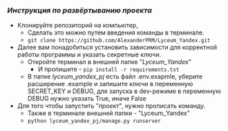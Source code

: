
###  *Инструкция по развёртыванию проекта*

- Клонируйте репозиторий на компьютер,
  - Сделать это можно путем введения команды в терминале.
  - ```git clone https://github.com/AlexanderPRM/Lyceum_Yandex.git``` 
- Далее вам понадобиться установить зависимости для корректной работы программы и указать секретные ключи.
  - Откройте терминал в внешней папке "_Lyceum_Yandex_"<br>
    -  И пропишите - ```pip install -r requirements.txt```<br>
  - В папке _lyceum_yandex_pj_ есть файл .env.exapmle, уберите расширение .example и запишите ключи в переменную SECRET_KEY и DEBUG,
    для запуска в dev-режиме в переменную DEBUG нужно указать True, иначе False
- Для того чтобы запустить "_проект_", нужно прописать команду.
  - Также в терминале внешней папки - "Lyceum_Yandex"
  - ```python lyceum_yandex_pj/manage.py runserver```
